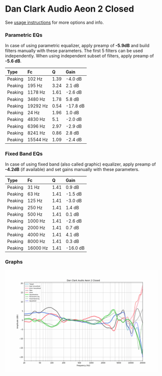# Dan Clark Audio Aeon 2 Closed
See [usage instructions](https://github.com/jaakkopasanen/AutoEq#usage) for more options and info.

### Parametric EQs
In case of using parametric equalizer, apply preamp of **-5.9dB** and build filters manually
with these parameters. The first 5 filters can be used independently.
When using independent subset of filters, apply preamp of **-5.6 dB**.

| Type    | Fc       |    Q | Gain     |
|:--------|:---------|:-----|:---------|
| Peaking | 102 Hz   | 1.39 | -4.0 dB  |
| Peaking | 195 Hz   | 3.24 | 2.1 dB   |
| Peaking | 1178 Hz  | 1.61 | -2.6 dB  |
| Peaking | 3480 Hz  | 1.78 | 5.8 dB   |
| Peaking | 19292 Hz | 0.54 | -17.8 dB |
| Peaking | 24 Hz    | 1.96 | 1.0 dB   |
| Peaking | 4830 Hz  | 5.1  | -2.0 dB  |
| Peaking | 6396 Hz  | 2.97 | -2.9 dB  |
| Peaking | 8241 Hz  | 0.86 | 2.8 dB   |
| Peaking | 15544 Hz | 1.09 | -2.4 dB  |

### Fixed Band EQs
In case of using fixed band (also called graphic) equalizer, apply preamp of **-4.2dB**
(if available) and set gains manually with these parameters.

| Type    | Fc       |    Q | Gain     |
|:--------|:---------|:-----|:---------|
| Peaking | 31 Hz    | 1.41 | 0.9 dB   |
| Peaking | 63 Hz    | 1.41 | -1.5 dB  |
| Peaking | 125 Hz   | 1.41 | -3.0 dB  |
| Peaking | 250 Hz   | 1.41 | 1.4 dB   |
| Peaking | 500 Hz   | 1.41 | 0.1 dB   |
| Peaking | 1000 Hz  | 1.41 | -2.6 dB  |
| Peaking | 2000 Hz  | 1.41 | 0.7 dB   |
| Peaking | 4000 Hz  | 1.41 | 4.1 dB   |
| Peaking | 8000 Hz  | 1.41 | 0.3 dB   |
| Peaking | 16000 Hz | 1.41 | -16.0 dB |

### Graphs
![](./Dan%20Clark%20Audio%20Aeon%202%20Closed.png)